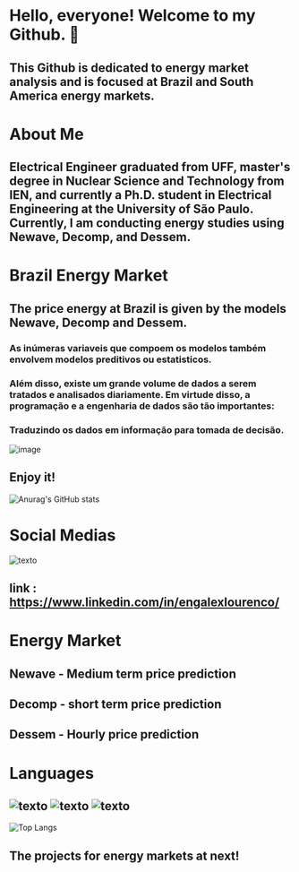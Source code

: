 #                              Hello, everyone! Welcome to my Github. 👋

## This Github is dedicated to energy market analysis and is focused at Brazil and South America energy markets. 

# About Me

##  Electrical Engineer graduated from UFF, master's degree in Nuclear Science and Technology from IEN, and currently a Ph.D. student in Electrical Engineering at the University of São Paulo. Currently, I am conducting energy studies using Newave, Decomp, and Dessem.

# Brazil Energy Market
## The price energy at Brazil is given by the models Newave, Decomp and Dessem.
### As inúmeras variaveis que compoem os modelos também envolvem modelos preditivos ou estatisticos.
### Além disso, existe um grande volume de dados a serem tratados e analisados diariamente. Em virtude disso, a programação e a engenharia de dados são tão importantes:
### Traduzindo os dados em informação para tomada de decisão.

![image](https://github.com/user-attachments/assets/90cdfaa5-616d-44e6-99f3-37a7d64ff034)




## Enjoy it! 

![Anurag's GitHub stats](https://github-readme-stats.vercel.app/api?username=alexlourencomattos&show_icons=true&theme=radical)

# Social Medias
![texto](https://img.shields.io/static/v1?label=LinkedIn&message=engalexlourenco&color=blue)
## link : https://www.linkedin.com/in/engalexlourenco/
# Energy Market
## Newave - Medium term price prediction
## Decomp - short term price prediction
## Dessem - Hourly price prediction


# Languages
## ![texto](https://img.shields.io/static/v1?label=language&message=Python&color=blue "language")           ![texto](https://img.shields.io/static/v1?label=language&message=SQL&color=yellow"language")            ![texto](https://img.shields.io/static/v1?label=language&message=R&color=grey "language")


![Top Langs](https://github-readme-stats.vercel.app/api/top-langs/?username=alexlourencomattos&layout=compact&theme=dark)

## The projects for energy markets at next!
